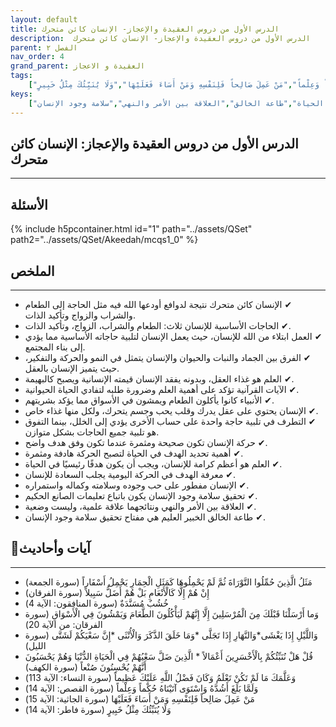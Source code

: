 ```yaml
---
layout: default
title: الدرس الأول من دروس العقيدة والإعجاز- الإنسان كائن متحرك
description:  الدرس الأول من دروس العقيدة والإعجاز- الإنسان كائن متحرك
parent: الفصل ٢
nav_order: 4
grand_parent: العقيدة و الاعجاز
tags: 
    ["مَثَلُ الَّذِينَ حُمِّلُوا التَّوْرَاةَ ثُمَّ لَمْ يَحْمِلُوهَا كَمَثَلِ الْحِمَارِ يَحْمِلُ أَسْفَاراً","إِنْ هُمْ إِلَّا كَالْأَنْعَامِ بَلْ هُمْ أَضَلُّ سَبِيلاً","خُشُبٌ مُسَنَّدَةٌ","وَما أَرْسَلْنَا قَبْلَكَ مِنَ الْمُرْسَلِينَ إِلَّا إِنَّهُمْ لَيَأْكُلُونَ الطَّعَامَ وَيَمْشُونَ فِي الْأَسْوَاقِ","وَاللَّيْلِ إِذَا يَغْشَى*وَالنَّهَارِ إِذَا تَجَلَّى *وَمَا خَلَقَ الذَّكَرَ وَالْأُنْثَى *إِنَّ سَعْيَكُمْ لَشَتَّى","قُلْ هَلْ نُنَبِّئُكُمْ بِالْأَخْسَرِينَ أَعْمَالاً * الَّذِينَ ضَلَّ سَعْيُهُمْ فِي الْحَيَاةِ الدُّنْيَا وَهُمْ يَحْسَبُونَ أَنَّهُمْ يُحْسِنُونَ صُنْعاً","وَعَلَّمَكَ مَا لَمْ تَكُنْ تَعْلَمُ وَكَانَ فَضْلُ اللَّهِ عَلَيْكَ عَظِيماً","وَلَمَّا بَلَغَ أَشُدَّهُ وَاسْتَوَى آتَيْنَاهُ حُكْماً وَعِلْماً","مَنْ عَمِلَ صَالِحاً فَلِنَفْسِهِ وَمَنْ أَسَاءَ فَعَلَيْهَا","وَلَا يُنَبِّئُكَ مِثْلُ خَبِيرٍ"]
keys:
    ["الإنسان كائن متحرك","الحاجات الأساسية","العلم غذاء العقل","الهدف في الحياة","طاعة الخالق","العلاقة بين الأمر والنهي","سلامة وجود الإنسان"]
---
```

## ‏الدرس الأول من دروس العقيدة والإعجاز: الإنسان كائن متحرك
***
## الأسئلة 
{% include h5pcontainer.html id="1" path="../assets/QSet" path2="../assets/QSet/Akeedah/mcqs1_0" %}
## الملخص
***
- ‏✔ الإنسان كائن متحرك نتيجة لدوافع أودعها الله فيه مثل الحاجة إلى الطعام والشراب والزواج وتأكيد الذات. 
- ‏✔ الحاجات الأساسية للإنسان ثلاث: الطعام والشراب، الزواج، وتأكيد الذات. 
- ‏✔ العمل ابتلاء من الله للإنسان، حيث يعمل الإنسان لتلبية حاجاته الأساسية مما يؤدي إلى بناء المجتمع. 
- ‏✔ الفرق بين الجماد والنبات والحيوان والإنسان يتمثل في النمو والحركة والتفكير، حيث يتميز الإنسان بالعقل. 
- ‏✔ العلم هو غذاء العقل، وبدونه يفقد الإنسان قيمته الإنسانية ويصبح كالبهيمة. 
- ‏✔ الآيات القرآنية تؤكد على أهمية العلم وضرورة طلبه لتفادي الحياة الحيوانية. 
- ‏✔ الأنبياء كانوا يأكلون الطعام ويمشون في الأسواق مما يؤكد بشريتهم. 
- ‏✔ الإنسان يحتوي على عقل يدرك وقلب يحب وجسم يتحرك، ولكل منها غذاء خاص. 
- ‏✔ التطرف في تلبية حاجة واحدة على حساب الأخرى يؤدي إلى الخلل، بينما التفوق هو تلبية جميع الحاجات بشكل متوازن. 
- ‏✔ حركة الإنسان تكون صحيحة ومثمرة عندما تكون وفق هدف واضح. 
- ‏✔ أهمية تحديد الهدف في الحياة لتصبح الحركة هادفة ومثمرة. 
- ‏✔ العلم هو أعظم كرامة للإنسان، ويجب أن يكون هدفًا رئيسيًا في الحياة. 
- ‏✔ معرفة الهدف في الحركة اليومية يجلب السعادة للإنسان. 
- ‏✔ الإنسان مفطور على حب وجوده وسلامته وكماله واستمراره. 
- ‏✔ تحقيق سلامة وجود الإنسان يكون باتباع تعليمات الصانع الحكيم. 
- ‏✔ العلاقة بين الأمر والنهي ونتائجهما علاقة علمية، وليست وضعية. 
- ‏✔ طاعة الخالق الخبير العليم هي مفتاح تحقيق سلامة وجود الإنسان. 

## 📜آيات وأحاديث
***
- ‏مَثَلُ الَّذِينَ حُمِّلُوا التَّوْرَاةَ ثُمَّ لَمْ يَحْمِلُوهَا كَمَثَلِ الْحِمَارِ يَحْمِلُ أَسْفَاراً (سورة الجمعة)
- ‏إِنْ هُمْ إِلَّا كَالْأَنْعَامِ بَلْ هُمْ أَضَلُّ سَبِيلاً (سورة الفرقان)
- ‏خُشُبٌ مُسَنَّدَةٌ (سورة المنافقون: الآية 4)
- ‏وَما أَرْسَلْنَا قَبْلَكَ مِنَ الْمُرْسَلِينَ إِلَّا إِنَّهُمْ لَيَأْكُلُونَ الطَّعَامَ وَيَمْشُونَ فِي الْأَسْوَاقِ (سورة الفرقان: من الآية 20)
- ‏وَاللَّيْلِ إِذَا يَغْشَى*وَالنَّهَارِ إِذَا تَجَلَّى *وَمَا خَلَقَ الذَّكَرَ وَالْأُنْثَى *إِنَّ سَعْيَكُمْ لَشَتَّى (سورة الليل)
- ‏قُلْ هَلْ نُنَبِّئُكُمْ بِالْأَخْسَرِينَ أَعْمَالاً * الَّذِينَ ضَلَّ سَعْيُهُمْ فِي الْحَيَاةِ الدُّنْيَا وَهُمْ يَحْسَبُونَ أَنَّهُمْ يُحْسِنُونَ صُنْعاً (سورة الكهف)
- ‏وَعَلَّمَكَ مَا لَمْ تَكُنْ تَعْلَمُ وَكَانَ فَضْلُ اللَّهِ عَلَيْكَ عَظِيماً (سورة النساء: الآية 113)
- ‏وَلَمَّا بَلَغَ أَشُدَّهُ وَاسْتَوَى آتَيْنَاهُ حُكْماً وَعِلْماً (سورة القصص: الآية 14)
- ‏مَنْ عَمِلَ صَالِحاً فَلِنَفْسِهِ وَمَنْ أَسَاءَ فَعَلَيْهَا (سورة الجاثية: الآية 15)
- ‏وَلَا يُنَبِّئُكَ مِثْلُ خَبِيرٍ (سورة فاطر: الآية 14)

